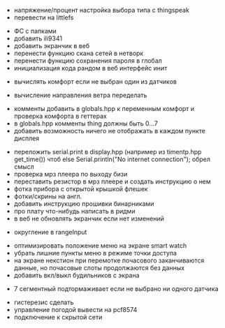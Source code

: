 + напряжение/процент настройка выбора типа с thingspeak
+ перевести на littlefs
* ФС с папками
* добавить ili9341
* добавить экранчик в веб
* перенести функцию скана сетей в нетворк
* перенести функцию сохранения пароля в глобал
* инициализация кода рандом в веб интерфейс инит
+ вычислять комфорт если не выбран один из датчиков
* вычисление направления ветра переделать
+ комменты добавить в globals.hpp к переменным комфорт и проверка комфорта в геттерах
+ в globals.hpp комменты thing должны быть 0...7
+ добавить возможность ничего не отображать в каждом пункте дисплея
* переложить serial.print в display.hpp (например из timentp.hpp get_time()) чтоб else Serial.println("No internet connection"); обрел смысл
* проверка мрз плеера по выходу бизи
* переставить резистор в мрз плеере и создать инструкцию о нем
* фотка прибора с открытой крышкой флешек
* фотки/скрины на англ.
* добавить инструкцию прошивки бинарниками
* про плату что-нибудь написать в ридми
* в веб не обновлять экранчик если нет изменений
+ округление в rangeInput
* оптимизировать положение меню на экране smart watch
* убрать лишние пункты меню в режиме точки доступа
* на экране некстион при перемотке почасового заканчиваются данные, но почасовые слоты продолжаются без данных
* добавить вкл/выкл будильников с экрана
+ 7 сегментный подтормаживает если не выбрано ни одного датчика
* гистерезис сделать
* управление погодой вывести на pcf8574
* подключение к скрытой сети